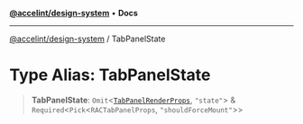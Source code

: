 [**@accelint/design-system**](../README.md) • **Docs**

***

[@accelint/design-system](../README.md) / TabPanelState

# Type Alias: TabPanelState

> **TabPanelState**: `Omit`\<[`TabPanelRenderProps`](TabPanelRenderProps.md), `"state"`\> & `Required`\<`Pick`\<`RACTabPanelProps`, `"shouldForceMount"`\>\>

